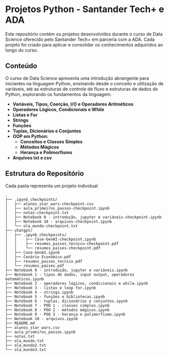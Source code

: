# Projetos Python - Santander Tech+ e ADA

Este repositório contém os projetos desenvolvidos durante o curso de Data Science oferecido pelo Santander Tech+ em parceria com a ADA. Cada projeto foi criado para aplicar e consolidar os conhecimentos adquiridos ao longo do curso.

## Conteúdo
O curso de Data Science apresenta uma introdução abrangente para iniciantes na linguagem Python, ensinando desde o conceito e utilização de variáveis, até as estruturas de controle de fluxo e estruturas de dados do Python, explorando os fundamentos da linguagem.

- **Variáveis, Tipos, Coerção, I/O e Operadores Aritméticos**
- **Operadores Lógicos, Condicionais e While**
- **Listas e For**
- **Strings**
- **Funções**
- **Tuplas, Dicionários e Conjuntos**
- **OOP em Python:**
  - **Conceitos e Classes Simples**
  - **Métodos Mágicos**
  - **Herança e Polimorfismo**
- **Arquivos txt e csv**

## Estrutura do Repositório

Cada pasta representa um projeto individual

```plaintext
.
├── .ipynb_checkpoints/
│   ├── alunos_star_wars-checkpoint.csv
│   ├── aula_primeiros_passos-checkpoint.ipynb
│   ├── notas-checkpoint.txt
│   ├── Notebook 0 - introdução, jupyter e variáveis-checkpoint.ipynb
│   ├── Notebook 10 - arquivos-checkpoint.ipynb
│   └── ola_mundo-checkpoint.txt
├── chatgpt/
│   ├── .ipynb_checkpoints/
│   │    ├── Case-GenAI-checkpoint.ipynb
│   │    ├── resumos_paises_tecnico-checkpoint.pdf
│   │    └── resumos_paises-checkpoint.pdf
│   ├── Case-GenAI.ipynb
│   ├── Cenário Econômico.pdf
│   ├── resumos_paises_tecnico.pdf
│   └── resumos_paises.pdf
├── Notebook 0 - introdução, jupyter e variáveis.ipynb
├── Notebook 1 - tipos de dados, input output, operadores matemáticos.ipynb
├── Notebook 2 - operadores lógicos, condicionais e while.ipynb
├── Notebook 3 - listas e loop for.ipynb
├── Notebook 4 - strings.ipynb
├── Notebook 5 - funções e bibliotecas.ipynb
├── Notebook 6 - tuplas, dicionários e conjuntos.ipynb
├── Notebook 7 - POO 1 - classes simples.ipynb
├── Notebook 8 - POO 2 - métodos mágicos.ipynb
├── Notebook 9 - POO 3 - herança e polimorfismo.ipynb
├── Notebook 10 - arquivos.ipynb
├── README.md
├── alunos_star_wars.csv
├── aula_primeiros_passos.ipynb
├── notas.txt
├── ola_mundo.txt
├── ola_mundo2.txt
└── ola_mundo3.txt

